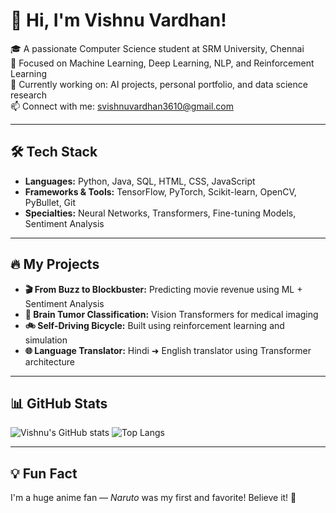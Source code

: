# 👋 Hi, I'm Vishnu Vardhan!

🎓 A passionate Computer Science student at SRM University, Chennai  
🧠 Focused on Machine Learning, Deep Learning, NLP, and Reinforcement Learning  
🚀 Currently working on: AI projects, personal portfolio, and data science research  
📫 Connect with me: svishnuvardhan3610@gmail.com

---

## 🛠️ Tech Stack

- **Languages:** Python, Java, SQL, HTML, CSS, JavaScript  
- **Frameworks & Tools:** TensorFlow, PyTorch, Scikit-learn, OpenCV, PyBullet, Git  
- **Specialties:** Neural Networks, Transformers, Fine-tuning Models, Sentiment Analysis  

---

## 🔥 My Projects

- **🎬 From Buzz to Blockbuster:** Predicting movie revenue using ML + Sentiment Analysis  
- **🧠 Brain Tumor Classification:** Vision Transformers for medical imaging  
- **🚲 Self-Driving Bicycle:** Built using reinforcement learning and simulation  
- **🌐 Language Translator:** Hindi ➜ English translator using Transformer architecture  

---

## 📊 GitHub Stats

![Vishnu's GitHub stats](https://github-readme-stats.vercel.app/api?username=SVISHNUVARDHAN3610&show_icons=true&theme=radical)
![Top Langs](https://github-readme-stats.vercel.app/api/top-langs/?username=SVISHNUVARDHAN3610&layout=compact&theme=radical)

---

## 💡 Fun Fact
I'm a huge anime fan — *Naruto* was my first and favorite! Believe it! 🍜

